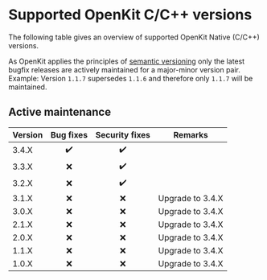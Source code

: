 # Supported OpenKit C/C++ versions

The following table gives an overview of supported OpenKit Native (C/C++) versions.

As OpenKit applies the principles of [semantic versioning][semver] only the latest bugfix
releases are actively maintained for a major-minor version pair.  
Example: Version `1.1.7` supersedes `1.1.6` and therefore only `1.1.7` will be maintained.  

## Active maintenance
| Version | Bug fixes          | Security fixes     | Remarks          |
|---------|:------------------:|:------------------:|------------------|
| 3.4.X   | :heavy_check_mark: | :heavy_check_mark: |                  |
| 3.3.X   |        :x:         | :heavy_check_mark: |                  |
| 3.2.X   |        :x:         | :heavy_check_mark: |                  |
| 3.1.X   |        :x:         |        :x:         | Upgrade to 3.4.X |
| 3.0.X   |        :x:         |        :x:         | Upgrade to 3.4.X |
| 2.1.X   |        :x:         |        :x:         | Upgrade to 3.4.X |
| 2.0.X   |        :x:         |        :x:         | Upgrade to 3.4.X |
| 1.1.X   |        :x:         |        :x:         | Upgrade to 3.4.X |
| 1.0.X   |        :x:         |        :x:         | Upgrade to 3.4.X |


[semver]: https://semver.org/